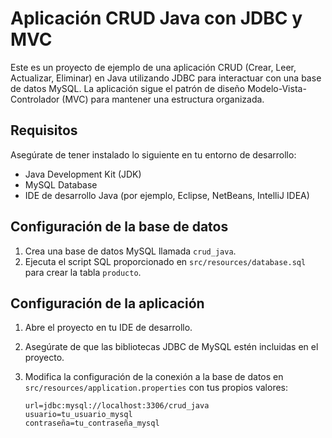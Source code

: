 # Aplicación CRUD Java con JDBC y MVC

Este es un proyecto de ejemplo de una aplicación CRUD (Crear, Leer, Actualizar, Eliminar) en Java utilizando JDBC para interactuar con una base de datos MySQL. La aplicación sigue el patrón de diseño Modelo-Vista-Controlador (MVC) para mantener una estructura organizada.

## Requisitos

Asegúrate de tener instalado lo siguiente en tu entorno de desarrollo:

- Java Development Kit (JDK)
- MySQL Database
- IDE de desarrollo Java (por ejemplo, Eclipse, NetBeans, IntelliJ IDEA)

## Configuración de la base de datos

1. Crea una base de datos MySQL llamada `crud_java`.
2. Ejecuta el script SQL proporcionado en `src/resources/database.sql` para crear la tabla `producto`.

## Configuración de la aplicación

1. Abre el proyecto en tu IDE de desarrollo.
2. Asegúrate de que las bibliotecas JDBC de MySQL estén incluidas en el proyecto.
3. Modifica la configuración de la conexión a la base de datos en `src/resources/application.properties` con tus propios valores:

   ```properties
   url=jdbc:mysql://localhost:3306/crud_java
   usuario=tu_usuario_mysql
   contraseña=tu_contraseña_mysql
